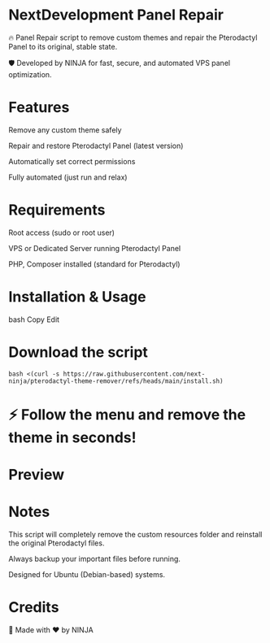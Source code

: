 # NextDevelopment Panel Repair
🔥 Panel Repair script to remove custom themes and repair the Pterodactyl Panel to its original, stable state.

🛡 Developed by NINJA for fast, secure, and automated VPS panel optimization.

# Features
Remove any custom theme safely

Repair and restore Pterodactyl Panel (latest version)

Automatically set correct permissions

Fully automated (just run and relax)

# Requirements
Root access (sudo or root user)

VPS or Dedicated Server running Pterodactyl Panel

PHP, Composer installed (standard for Pterodactyl)

# Installation & Usage
bash
Copy
Edit
#  Download the script
``bash <(curl -s https://raw.githubusercontent.com/next-ninja/pterodactyl-theme-remover/refs/heads/main/install.sh)``

# ⚡ Follow the menu and remove the theme in seconds!

# Preview


# Notes
This script will completely remove the custom resources folder and reinstall the original Pterodactyl files.

Always backup your important files before running.

Designed for Ubuntu (Debian-based) systems.

# Credits
🚀 Made with ❤️ by NINJA
